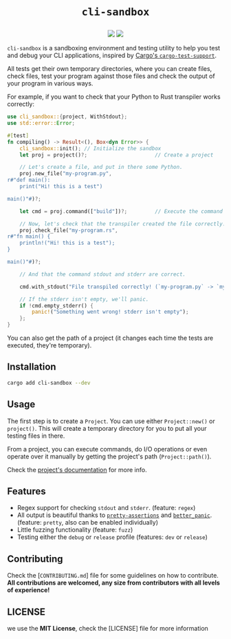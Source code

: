 <!-- cargo-rdme start -->

<span align="center">

<h1><pre><code>cli-sandbox</code></pre></h1>

<a href="https://crates.io/crates/cli-sandbox"><img src="https://img.shields.io/crates/d/cli-sandbox?style=for-the-badge&logo=rust"></img></a>
<a href="https://docs.rs/cli-sandbox"><img src="https://img.shields.io/docsrs/cli-sandbox?style=for-the-badge&logo=docsdotrs"></img></a>

</span>

`cli-sandbox` is a sandboxing environment and testing utility to help you test and debug your CLI applications, inspired by [Cargo's `cargo-test-support`](https://github.com/rust-lang/cargo/tree/master/crates/cargo-test-support).

All tests get their own temporary directories, where you can create files, check files, test your program against those files and check the output of your program in various ways.

For example, if you want to check that your Python to Rust transpiler works correctly:

```rust
use cli_sandbox::{project, WithStdout};
use std::error::Error;

#[test]
fn compiling() -> Result<(), Box<dyn Error>> {
    cli_sandbox::init(); // Initialize the sandbox
    let proj = project()?;                      // Create a project

    // Let's create a file, and put in there some Python.
    proj.new_file("my-program.py",
r#"def main():
    print("Hi! this is a test")

main()"#)?;

    let cmd = proj.command(["build"])?;         // Execute the command "<YOUR COMMAND> build". Cli-sandbox will automatically get pickup your command.

    // Now, let's check that the transpiler created the file correctly.
    proj.check_file("my-program.rs",
r#"fn main() {
    println!("Hi! this is a test");
}

main()"#)?;

    // And that the command stdout and stderr are correct.

    cmd.with_stdout("File transpiled correctly! (`my-program.py` -> `my-program.rs`)");

    // If the stderr isn't empty, we'll panic.
    if !cmd.empty_stderr() {
        panic!("Something went wrong! stderr isn't empty");
    };
}
```

You can also get the path of a project (it changes each time the tests are executed, they're temporary).

## Installation

```sh
cargo add cli-sandbox --dev
```

## Usage

The first step is to create a `Project`. You can use either `Project::new()` or `project()`. This will create a temporary directory for you to put all your testing files in there.

From a project, you can execute commands, do I/O operations or even operate over it manually by getting the project's path (`Project::path()`).

Check the [project's documentation](https://docs.rs/cli-sandbox) for more info.

## Features

* Regex support for checking `stdout` and `stderr`. (feature: `regex`)
* All output is beautiful thanks to [`pretty-assertions`](https://docs.rs/pretty_assertions/latest/pretty_assertions/) and [`better_panic`](https://docs.rs/better_panic). (feature: `pretty`, also can be enabled individually)
* Little fuzzing functionality (feature: `fuzz`)
* Testing either the `debug` or `release` profile (features: `dev` or `release`)

<!-- cargo-rdme end -->

## Contributing

Check the [`CONTRIBUTING.md`] file for some guidelines on how to contribute. **All contributions are welcomed, any size from contributors with all levels of experience!**

## LICENSE

we use the **MIT License**, check the [LICENSE] file for more information

